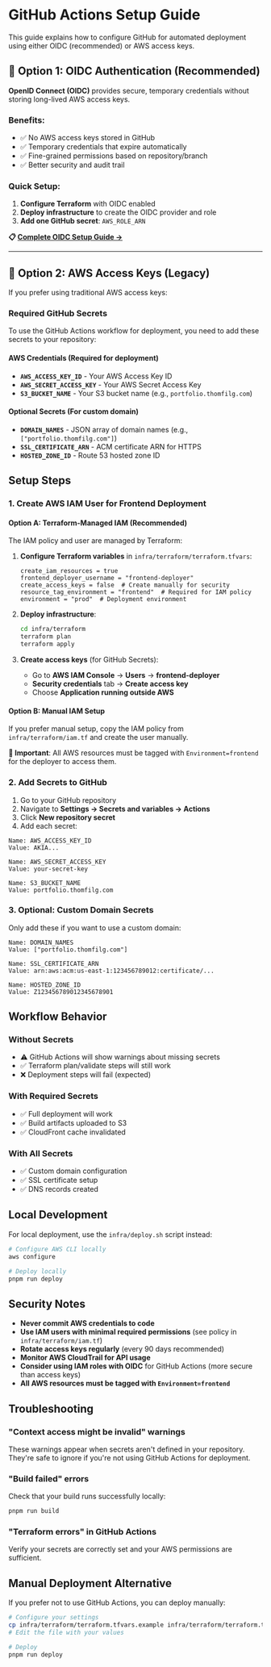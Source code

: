 # GitHub Actions Setup Guide

This guide explains how to configure GitHub for automated deployment using either OIDC (recommended) or AWS access keys.

## 🚀 **Option 1: OIDC Authentication (Recommended)**

**OpenID Connect (OIDC)** provides secure, temporary credentials without storing long-lived AWS access keys.

### Benefits:
- ✅ No AWS access keys stored in GitHub
- ✅ Temporary credentials that expire automatically  
- ✅ Fine-grained permissions based on repository/branch
- ✅ Better security and audit trail

### Quick Setup:
1. **Configure Terraform** with OIDC enabled
2. **Deploy infrastructure** to create the OIDC provider and role
3. **Add one GitHub secret**: `AWS_ROLE_ARN`

**📋 [Complete OIDC Setup Guide →](OIDC_SETUP.md)**

---

## 🔑 **Option 2: AWS Access Keys (Legacy)**

If you prefer using traditional AWS access keys:

### Required GitHub Secrets

To use the GitHub Actions workflow for deployment, you need to add these secrets to your repository:

#### **AWS Credentials** (Required for deployment)
- **`AWS_ACCESS_KEY_ID`** - Your AWS Access Key ID
- **`AWS_SECRET_ACCESS_KEY`** - Your AWS Secret Access Key
- **`S3_BUCKET_NAME`** - Your S3 bucket name (e.g., `portfolio.thomfilg.com`)

#### **Optional Secrets** (For custom domain)
- **`DOMAIN_NAMES`** - JSON array of domain names (e.g., `["portfolio.thomfilg.com"]`)
- **`SSL_CERTIFICATE_ARN`** - ACM certificate ARN for HTTPS
- **`HOSTED_ZONE_ID`** - Route 53 hosted zone ID

## Setup Steps

### 1. Create AWS IAM User for Frontend Deployment

#### **Option A: Terraform-Managed IAM (Recommended)**

The IAM policy and user are managed by Terraform:

1. **Configure Terraform variables** in `infra/terraform/terraform.tfvars`:
   ```hcl
   create_iam_resources = true
   frontend_deployer_username = "frontend-deployer"
   create_access_keys = false  # Create manually for security
   resource_tag_environment = "frontend"  # Required for IAM policy
   environment = "prod"  # Deployment environment
   ```

2. **Deploy infrastructure**:
   ```bash
   cd infra/terraform
   terraform plan
   terraform apply
   ```

3. **Create access keys** (for GitHub Secrets):
   - Go to **AWS IAM Console** → **Users** → **frontend-deployer**
   - **Security credentials** tab → **Create access key**
   - Choose **Application running outside AWS**

#### **Option B: Manual IAM Setup**

If you prefer manual setup, copy the IAM policy from `infra/terraform/iam.tf` and create the user manually.

**🚨 Important**: All AWS resources must be tagged with `Environment=frontend` for the deployer to access them.

### 2. Add Secrets to GitHub

1. Go to your GitHub repository
2. Navigate to **Settings → Secrets and variables → Actions**
3. Click **New repository secret**
4. Add each secret:

```
Name: AWS_ACCESS_KEY_ID
Value: AKIA...

Name: AWS_SECRET_ACCESS_KEY  
Value: your-secret-key

Name: S3_BUCKET_NAME
Value: portfolio.thomfilg.com
```

### 3. Optional: Custom Domain Secrets

Only add these if you want to use a custom domain:

```
Name: DOMAIN_NAMES
Value: ["portfolio.thomfilg.com"]

Name: SSL_CERTIFICATE_ARN
Value: arn:aws:acm:us-east-1:123456789012:certificate/...

Name: HOSTED_ZONE_ID
Value: Z123456789012345678901
```

## Workflow Behavior

### **Without Secrets**
- ⚠️ GitHub Actions will show warnings about missing secrets
- ✅ Terraform plan/validate steps will still work
- ❌ Deployment steps will fail (expected)

### **With Required Secrets**
- ✅ Full deployment will work
- ✅ Build artifacts uploaded to S3
- ✅ CloudFront cache invalidated

### **With All Secrets**
- ✅ Custom domain configuration
- ✅ SSL certificate setup
- ✅ DNS records created

## Local Development

For local deployment, use the `infra/deploy.sh` script instead:

```bash
# Configure AWS CLI locally
aws configure

# Deploy locally
pnpm run deploy
```

## Security Notes

- **Never commit AWS credentials to code**
- **Use IAM users with minimal required permissions** (see policy in `infra/terraform/iam.tf`)
- **Rotate access keys regularly** (every 90 days recommended)
- **Monitor AWS CloudTrail for API usage**
- **Consider using IAM roles with OIDC** for GitHub Actions (more secure than access keys)
- **All AWS resources must be tagged with `Environment=frontend`**

## Troubleshooting

### "Context access might be invalid" warnings
These warnings appear when secrets aren't defined in your repository. They're safe to ignore if you're not using GitHub Actions for deployment.

### "Build failed" errors
Check that your build runs successfully locally:
```bash
pnpm run build
```

### "Terraform errors" in GitHub Actions
Verify your secrets are correctly set and your AWS permissions are sufficient.

## Manual Deployment Alternative

If you prefer not to use GitHub Actions, you can deploy manually:

```bash
# Configure your settings
cp infra/terraform/terraform.tfvars.example infra/terraform/terraform.tfvars
# Edit the file with your values

# Deploy
pnpm run deploy
```
